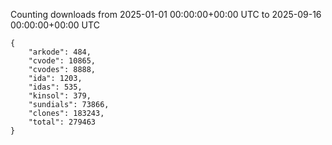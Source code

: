 
Counting downloads from 2025-01-01 00:00:00+00:00 UTC to 2025-09-16 00:00:00+00:00 UTC

```
{
    "arkode": 484,
    "cvode": 10865,
    "cvodes": 8888,
    "ida": 1203,
    "idas": 535,
    "kinsol": 379,
    "sundials": 73866,
    "clones": 183243,
    "total": 279463
}
```
